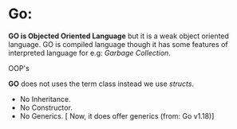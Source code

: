 # Go:

**GO is Objected Oriented Language** but it is a weak object oriented
language. GO is compiled language though it has some features of
interpreted language for e.g: *Garbage Collection*.

OOP's

**GO** does not uses the term class instead we use *structs*.

* No Inheritance.
* No Constructor.
* No Generics. [ Now, it does offer generics (from: Go v1.18)]
